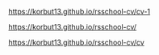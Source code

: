 https://korbut13.github.io/rsschool-cv/cv-1

https://korbut13.github.io/rsschool-cv/

https://korbut13.github.io/rsschool-cv/cv
